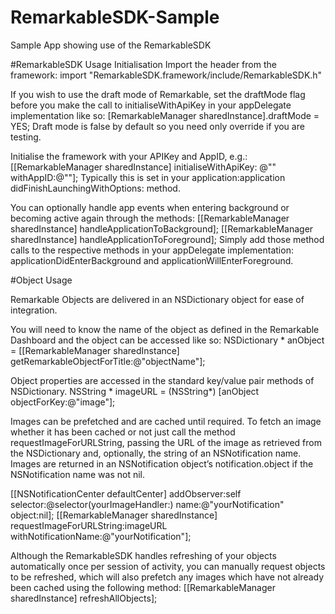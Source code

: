 # RemarkableSDK-Sample
Sample App showing use of the RemarkableSDK

#RemarkableSDK Usage
Initialisation
Import the header from the framework:
import "RemarkableSDK.framework/include/RemarkableSDK.h"

If you wish to use the draft mode of Remarkable, set the draftMode flag before you make the call to initialiseWithApiKey in your appDelegate implementation like so:
[RemarkableManager sharedInstance].draftMode = YES;
Draft mode is false by default so you need only override if you are testing.

Initialise the framework with your APIKey and AppID, e.g.:
[[RemarkableManager sharedInstance] initialiseWithApiKey: @"<yourAPIKey>" withAppID:@"<yourAppID>"];
Typically this is set in your application:application didFinishLaunchingWithOptions: method. 

You can optionally handle app events when entering background or becoming active again through the methods:
[[RemarkableManager sharedInstance] handleApplicationToBackground];
[[RemarkableManager sharedInstance] handleApplicationToForeground];
Simply add those method calls to the respective methods in your appDelegate implementation:
applicationDidEnterBackground and applicationWillEnterForeground.

 
#Object Usage

Remarkable Objects are delivered in an NSDictionary object for ease of integration.

You will need to know the name of the object as defined in the Remarkable Dashboard and the object can be accessed like so:
NSDictionary * anObject = [[RemarkableManager sharedInstance] getRemarkableObjectForTitle:@"objectName"];

Object properties are accessed in the standard key/value pair methods of NSDictionary.
NSString * imageURL = (NSString*) [anObject objectForKey:@"image"];

Images can be prefetched and are cached until required. To fetch an image whether it has been cached or not just call the method requestImageForURLString, passing the URL of the image as retrieved from the NSDictionary and, optionally, the string of an NSNotification name. Images are returned in an NSNotification object’s notification.object if the NSNotification name was not nil.

[[NSNotificationCenter defaultCenter] addObserver:self selector:@selector(yourImageHandler:) name:@"yourNotification" object:nil];
[[RemarkableManager sharedInstance] requestImageForURLString:imageURL withNotificationName:@"yourNotification"];

Although the RemarkableSDK handles refreshing of your objects automatically once per session of activity, you can manually request objects to be refreshed, which will also prefetch any images which have not already been cached using the following method:
[[RemarkableManager sharedInstance] refreshAllObjects];


